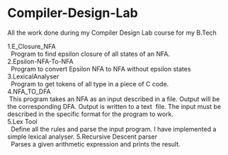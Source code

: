 # Compiler-Design-Lab
All the work done during my Compiler Design Lab course for my B.Tech 

1.E_Closure_NFA  <br />
&nbsp;  Program to find epsilon closure of all states of an NFA.  <br />
2.Epsilon-NFA-To-NFA  <br />
&nbsp;  Program to convert Epsilon NFA to NFA without epsilon states  <br />
3.LexicalAnalyser <br />
&nbsp;  Program to get tokens of all type in a piece of C code.<br />
4.NFA_TO_DFA <br />
&nbsp;This program takes an NFA as an input described in a file. Output will be the corresponding DFA. Output is written to a text &nbsp;file. The input must be described in the specific format for the program to work. <br />
5.Lex Tool<br />
&nbsp;  Define all the rules and parse the input program. I have implemented a simple lexical analyser.
5.Recursive Descent parser<br />
&nbsp;  Parses a given arithmetic expression and prints the result.

